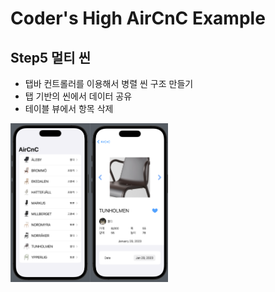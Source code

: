# Coder's High AirCnC Example

## Step5 멀티 씬

- 탭바 컨트롤러를 이용해서 병렬 씬 구조 만들기
- 탭 기반의 씬에서 데이터 공유
- 테이블 뷰에서 항목 삭제

<img src = "https://github.com/DongHyunTedKim/AirCnC_SwiftUI/blob/Step5/Screenshot.png" width = "50%" height = "50%">  
